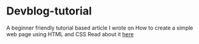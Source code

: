 # Devblog-tutorial
A beginner friendly tutorial based article I wrote on How to create a simple web page using HTML and CSS
Read about it [here]([url](https://dev.to/niqabigeek/how-to-create-a-simple-webpage-using-html-and-css-5jh))
